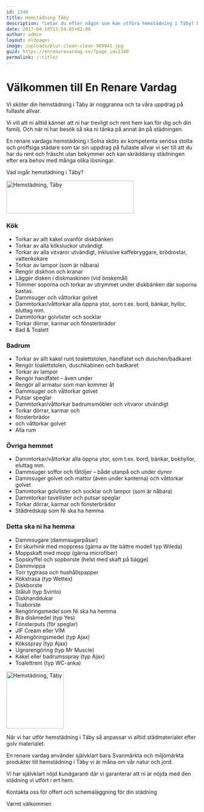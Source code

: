 ```yaml
---
id: 1340
title: Hemstädning Täby
description: "Letar du efter någon som kan utföra hemstädning i Täby? Låt oss göra det åt dig!"
date: 2017-04-10T13:54:05+02:00
author: admin
layout: oldpages
image: /uploads/blur-clean-clear-989941.jpg
guid: https://enrenarevardag.se/?page_id=1340
permalink: /:title/
---
```


# Välkommen till En Renare Vardag 

Vi sköter din hemstädning i Täby är noggranna och ta våra uppdrag på fullaste allvar.

Vi vill att ni alltid känner att ni har trevligt och rent hem kan för dig och din familj. Och när ni har besök så ska ni tänka på annat än på städningen.


En renare vardags hemstädning i Solna sköts av kompetenta seriösa stolta och proffsiga städare som tar sin uppdrag på fullaste allvar vi ser till att du har du rent och fräscht utan bekymmer och kan skräddarsy städningen efter era behov med många olika lösningar.

Vad ingår hemstädning i Täby?

<a href="https://enrenarevardag.se/pris/"><img class="alignnone wp-image-1341" src="https://enrenarevardag.se/wp-content/uploads/2017/04/En-Rensare-Pris-768x197-2-300x77.png" alt="Hemstädning, Täby " width="335" height="86" srcset="https://enrenarevardag.se/wp-content/uploads/2017/04/En-Rensare-Pris-768x197-2-300x77.png 300w, https://enrenarevardag.se/wp-content/uploads/2017/04/En-Rensare-Pris-768x197-2.png 768w" sizes="(max-width: 335px) 100vw, 335px" /></a>

### Kök

  * Torkar av allt kakel ovanför diskbänken
  * Torkar av alla köksluckor utvändigt
  * Torkar av alla vitvaror utvändigt, inklusive kaffebryggare, brödrostar, vattenkokare
  * Torkar av lampor (som är nåbara)
  * Rengör diskhon och kranar
  * Lägger disken i diskmaskinen (vid önskemål)
  * Tömmer soporna och torkar av utrymmet under diskbänken där soporna kastas.
  * Dammsuger och våttorkar golvet
  * Dammtorkar/våttorkar alla öppna ytor, som t.ex. bord, bänkar, hyllor, eluttag mm.
  * Dammtorkar golvlister och socklar
  * Torkar dörrar, karmar och fönsterbrädor
  * Bad & Toalett

### Badrum

  * Torkar av allt kakel runt toalettstolen, handfatet och duschen/badkaret
  * Rengör toalettstolen, duschkabinen och badkaret
  * Torkar av lampor
  * Rengör handfatet – även under
  * Rengör all armatur som man kommer åt
  * Dammsuger och våttorkar golvet
  * Putsar speglar
  * Dammtorkar/våttorkar badrumsmöbler och vitvaror utvändigt
  * Torkar dörrar, karmar och
  * fönsterbrädor
  * och våttorkar golvet
  * Alla rum

### Övriga hemmet

  * Dammtorkar/våttorkar alla öppna ytor, som t.ex. bord, bänkar, bokhyllor, eluttag mm.
  * Dammsuger soffor och fåtöljer – både utanpå och under dynor
  * Dammsuger golvet och mattor (även under kanterna) och våttorkar golvet
  * Dammtorkar golvlister och socklar och lampor (som är nåbara)
  * Dammtorkar tavellister och putsar speglar
  * Torkar dörrar, karmar och fönsterbrädor
  * Städredskap som Ni ska ha hemma

### Detta ska ni ha hemma

  * Dammsugare (dammsugarpåsar)
  * En skurhink med moppress (gärna av lite bättre modell typ Wileda)
  * Moppskaft med mopp (gärna microfiber)
  * Sopskyffel och sopborste (helst med skaft på bägge)
  * Dammvippa
  * Torr tygtrasa och hushållspapper
  * Kökstrasa (typ Wettex)
  * Diskborste
  * Stålull (typ Svinto)
  * Diskhanddukar
  * Toaborste
  * Rengöringsmedel som Ni ska ha hemma
  * Bra diskmedel (typ Yes)
  * Fönsterputs (för speglar)
  * JIF Cream eller VIM
  * Allrengöringsmedel (typ Ajax)
  * Köksspray (typ Ajax)
  * Ugnsrengöring (typ Mr Muscle)
  * Kakel eller badrumsspray (typ Ajax)
  * Toalettrent (typ WC-anka)

  <img class="alignnone size-full wp-image-1342" src="https://enrenarevardag.se/wp-content/uploads/2017/04/Flyttstädning-Stockholm-Solna-2.png" alt="Hemstädning, Täby " width="151" height="150" srcset="https://enrenarevardag.se/wp-content/uploads/2017/04/Flyttstädning-Stockholm-Solna-2.png 151w, https://enrenarevardag.se/wp-content/uploads/2017/04/Flyttstädning-Stockholm-Solna-2-150x150.png 150w, https://enrenarevardag.se/wp-content/uploads/2017/04/Flyttstädning-Stockholm-Solna-2-125x125.png 125w" sizes="(max-width: 151px) 100vw, 151px" />

  När vi har utför hemstädning i Täby så anpassar vi alltid städmaterialet efter golv materialet.

  En renare vardag använder självklart bara Svanmärkta och miljömärkta produkter till hemstädning i Täby vi är måna om vår natur och jord.

  Vi har självklart nöjd kundgaranti där vi garanterar att ni är nöjda med den städning vi utfört i ert hem.

  Kontakta oss för offert och schemaläggning för din städning

  Varmt välkommen
